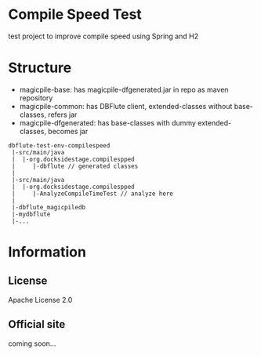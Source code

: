 Compile Speed Test
=======================
test project to improve compile speed using Spring and H2

# Structure
- magicpile-base: has magicpile-dfgenerated.jar in repo as maven repository
- magicpile-common: has DBFlute client, extended-classes without base-classes, refers jar
- magicpile-dfgenerated: has base-classes with dummy extended-classes, becomes jar

```
dbflute-test-env-compilespeed
 |-src/main/java
 |  |-org.docksidestage.compilespped
 |     |-dbflute // generated classes
 |
 |-src/main/java
 |  |-org.docksidestage.compilespped
 |     |-AnalyzeCompileTimeTest // analyze here
 |
 |-dbflute_magicpiledb
 |-mydbflute
 |-...
```

# Information
## License
Apache License 2.0

## Official site
coming soon...
